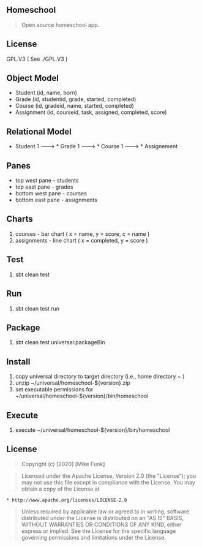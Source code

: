 Homeschool
----------
>Open source homeschool app.

License
-------
GPL.V3 ( See ./GPL.V3 )

Object Model
------------
* Student (id, name, born)
* Grade (id, studentid, grade, started, completed)
* Course (id, gradeid, name, started, completed)
* Assignment (id, courseid, task, assigned, completed, score)

Relational Model
----------------
* Student 1 ---> * Grade 1 ---> * Course 1 ---> * Assignement

Panes
-----
* top west pane - students
* top east pane - grades
* bottom west pane - courses
* bottom east pane - assignments

Charts
------
1. courses - bar chart ( x = name, y = score, c = name )
2. assignments - line chart ( x = completed, y = score )

Test
----
1. sbt clean test

Run
---
1. sbt clean test run

Package
-------
1. sbt clean test universal:packageBin

Install
-------
1. copy universal directory to target directory (i.e., home directory ~ )
2. unzip ~/universal/homeschool-${version}.zip
3. set executable permissions for ~/universal/homeschool-${version}/bin/homeschool

Execute
-------
1. execute ~/universal/homeschool-${version}/bin/homeschool

License
-------
> Copyright (c) [2020] [Mike Funk]

>Licensed under the Apache License, Version 2.0 (the "License");
you may not use this file except in compliance with the License.
You may obtain a copy of the License at

    * http://www.apache.org/licenses/LICENSE-2.0

>Unless required by applicable law or agreed to in writing, software
distributed under the License is distributed on an "AS IS" BASIS,
WITHOUT WARRANTIES OR CONDITIONS OF ANY KIND, either express or implied.
See the License for the specific language governing permissions and
limitations under the License.
